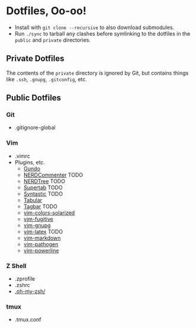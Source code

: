 # Dotfiles, Oo-oo!

* Install with `git clone --recursive` to also download submodules.
* Run `./sync` to tarball any clashes before symlinking to the dotfiles
  in the `public` and `private` directories.

## Private Dotfiles

The contents of the `private` directory is ignored by Git, but contains
things like `.ssh`, `.gnupg`, `.gitconfig`, etc.

## Public Dotfiles

### Git

* .gitignore-global

### Vim

* .vimrc
* Plugins, etc.
  * [Gundo](http://sjl.bitbucket.org/gundo.vim/)
  * [NERDCommenter](https://github.com/scrooloose/nerdcommenter) TODO
  * [NERDTree](https://github.com/scrooloose/nerdtree) TODO
  * [Supertab](https://github.com/ervandew/supertab) TODO
  * [Syntastic](https://github.com/scrooloose/syntastic) TODO
  * [Tabular](https://github.com/godlygeek/tabular)
  * [Tagbar](http://majutsushi.github.com/tagbar/) TODO
  * [vim-colors-solarized](https://github.com/altercation/solarized)
  * [vim-fugitive](https://github.com/tpope/vim-fugitive)
  * [vim-gnupg](http://gitorious.org/vim-gnupg)
  * [vim-latex](http://vim-latex.sourceforge.net) TODO
  * [vim-markdown](https://github.com/tpope/vim-markdown)
  * [vim-pathogen](https://github.com/tpope/vim-pathogen)
  * [vim-powerline](https://github.com/Lokaltog/vim-powerline)

### Z Shell

* .zprofile
* .zshrc
* [.oh-my-zsh/](https://github.com/robbyrussell/oh-my-zsh)

### tmux 

* .tmux.conf
